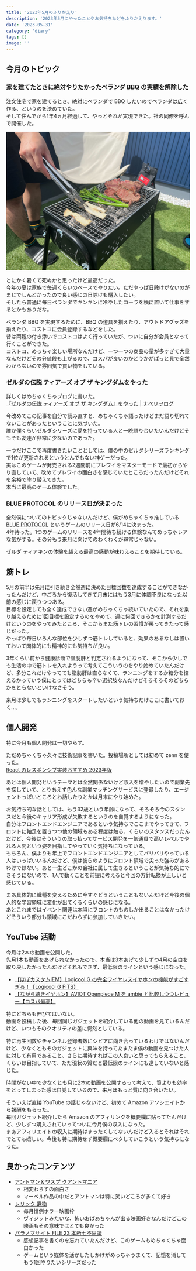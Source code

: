```yaml
---
title: '2023年5月のふりかえり'
description: '2023年5月にやったことやお気持ちなどをふりかえります。'
date: '2023-05-31'
category: 'diary'
tags: []
image: ''
---
```


## 今月のトピック

### 家を建てたときに絶対やりたかったベランダ BBQ の実績を解除した

注文住宅で家を建てるとき、絶対にベランダで BBQ したいのでベランダは広く作る、というのを決めていた。  
そして住んでから1年4ヵ月経過して、やっとそれが実現できた。社の同僚を呼んで開催した。

![ベランダでコンロの上でお肉やキノコを焼いている様子](./01.jpg)

とにかく暑くて死ぬかと思ったけど最高だった。  
今年の夏は家族で毎週くらいのペースでやりたい。ただやっぱ日除けがないのがまじでしんどかったので良い感じの日除けも購入したい。  
そしたら普通に毎日ベランダでキンキンに冷やしたコーラを横に置いて仕事をするとかもありだな。

ベランダ BBQ を実現するために、BBQ の道具を揃えたり、アウトドアグッズを揃えたり、コストコに会員登録するなどをした。  
昔は両親の付き添いでコストコはよく行っていたが、ついに自分が会員となって行くことができた。  
コストコ、めっちゃ楽しい場所なんだけど、一つ一つの商品の量が多すぎて大量なんだけどその分値段も上がるので、コスパが良いのかどうかがぱっと見で全然わからないので雰囲気で買い物をしている。

### ゼルダの伝説 ティアーズ オブ ザ キングダムをやった

詳しくはめちゃくちゃブログに書いた。  
 [『ゼルダの伝説 ティアーズ オブ ザ キングダム』をやった | ナベリヲログ](https://blog.nabeliwo.com/2023/05/zelda-totk/)

今改めてこの記事を自分で読み直すと、めちゃくちゃ語ったけどまだ語り切れてないことがあったということに気づいた。  
誰か僕くらいゼルダシリーズに愛を持っている人と一晩語り合いたいんだけどそもそも友達が非常に少ないのであった。

一つだけここで再度書きたいこととしては、僕の中のゼルダシリーズランキングで1位が更新されるというとんでもない神ゲーだった。  
実はこのゲームが発売される2週間前にブレワイをマスターモードで最初からやり直していて、改めてブレワイの面白さを感じていたところだったんだけどそれを余裕で塗り替えてきた。  
本当に最高のゲーム体験でした。

### BLUE PROTOCOL のリリース日が決まった

全然僕についてのトピックじゃないんだけど、僕がめちゃくちゃ推している [BLUE PROTOCOL](https://blue-protocol.com/) というゲームのリリース日が6/14に決まった。  
4年待った。1つのゲームのリリースを4年間待ち続ける体験なんてめっちゃレアな気がする。その分もう来月に向けてのわくわくが尋常じゃない。

ゼルダ ティアキンの体験を超える最高の感動が味わえることを期待している。

## 筋トレ

5月の前半は先月に引き続き全然週に決めた目標回数を達成することができなかったんだけど、中ごろから復活してきて月末にはもう3月に体調不良になった以前の感じに戻りつつある。  
目標を設定しても全く達成できない週がめちゃくちゃ続いていたので、それを乗り越えるために1回目標を設定するのをやめて、週に何回できるかを計測するだけというのをやってみたところ、そこからまた筋トレの習慣が戻ってきたって感じだった。  
やっぱり毎日いろんな部位を少しずつ筋トレしていると、効果のあるなしは置いておいて肉体的にも精神的にも気持ちが良い。

3年くらい前から健康診断で脂肪肝と判定されるようになって、そこから少しでも生活の中で筋トレを入れようって考えてこういうのをやり始めていたんだけど、多分これだけやってても脂肪肝は直らなくて、ランニングをするか糖分を控えるかっていう僕にとってはどちらも辛い選択肢なんだけどそろそろそのどちらかをとらないといけなさそう。

来月は少しでもランニングをスタートしたいという気持ちだけここに書いておく…。

## 個人開発

特に今月も個人開発は一切やらず。

ただめちゃくちゃ久々に技術記事を書いた。投稿場所としては初めて zenn を使った。  
 [React のレスポンシブ実装おすすめ 2023年版](https://zenn.dev/nabeliwo/articles/89099b39223eca)

あとは個人開発というテーマとは全然関係ないけど収入を増やしたいので副業先を探していて、とりあえず色んな副業マッチングサービスに登録したり、エージェントっぽいところとお話したりとかは月末にやり始めた。

お気持ち的な話としては、もう32歳という年齢になって、そろそろ今のスタンスだと今後のキャリア形成が失敗するというのを自覚するようになった。  
自分はフロントエンドエンジニアであるという気持ちでここまでやってきて、フロントに軸足を置きつつ他の領域もある程度は触る、くらいのスタンスだったんだけど、今後はそういうの取っ払ってサービス開発を一気通貫で高いレベルでやれる人間という姿を目指してやっていく気持ちになっている。  
もちろん、僕よりも年上でフロントエンドエンジニアとしてバリバリやっている人はいっぱいいるんだけど、僕は彼らのようにフロント領域で尖った強みがあるわけではない。あと一生どこかの会社に属して生きるということが気持ち的にできそうにないので、1人で動くことを前提に考えると今回の方針転換が正しいと感じている。

まあ具体的に職種を変えるために今すぐどうということもないんだけど今後の個人的な学習領域に変化が出てくるくらいの感じになる。  
あとこれまではイベント関連は本当にフロントのものしか出ることはなかったけどそういう部分も領域にこだわらずに参加していきたい。

## YouTube 活動

今月は2本の動画を公開した。  
先月1本も動画をあげられなかったので、本当は3本あげて少しずつ4月の空白を取り戻したかったんだけどそれもできず、最低限のラインという感じになった。

- [【ほぼカスタムIEM】Logicool G の完全ワイヤレスイヤホンの機能がすごすぎる！【Logicool G FITS】](https://www.youtube.com/watch?v=KzbNsWX7Ffs)
- [【ながら聴きイヤホン】AVIOT Openpiece M を ambie と比較しつつレビュー【コスパ最高】](https://www.youtube.com/watch?v=yuiVsaRroJc)

特にどちらも伸びてはいない。  
動画を投稿した後、毎回同じガジェットを紹介している他の動画を見ているんだけど、いつもそのクオリティの差に愕然としている。

特に再生回数やチャンネル登録者数にシビアに向き合っているわけではないんだけど、少なくともそのガジェットに興味を持ってたまたま僕の動画を見つけた人に対して有用であること、さらに期待すればこの人良いと思ってもらえること、くらいは目指していて、ただ現状の質だと最低限のラインにも達していないと感じた。

時間がない中で少なくとも月に2本の動画を公開するって考えて、質よりも効率をとってしまった感は自覚しているので、来月はもっと質に向き合いたい。

そういえば直接 YouTube の話じゃないけど、初めて Amazon アソシエイトから報酬をもらった。  
毎回ガジェット紹介したら Amazon のアフィリンクを概要欄に貼ってたんだけど、少しずつ購入されていってついに今月僕の収入になった。  
まあアフィリエイトの収入に期待はまったくしてないんだけど入るとそれはそれでとても嬉しい。今後も特に期待せず概要欄にペタしていこうという気持ちになった。

## 良かったコンテンツ

- [アントマン＆ワスプ クアントマニア](https://marvel.disney.co.jp/movie/antman-wasp-qm)
  - 相変わらずの面白さ
  - マーベル作品の中だとアントマンは特に笑いどころが多くて好き
- [レリック 遺物](https://eiga.com/movie/95190/)
  - 毎月恒例ホラー映画枠
  - ヴィジットみたいな、怖いおばあちゃんが出る映画好きなんだけどこの映画もその意味ではとても良かった
- [パラノマサイト FILE 23 本所七不思議](https://www.jp.square-enix.com/paranormasight/)
  - 感想記事を書くのを忘れていたんだけど、このゲームもめちゃくちゃ面白かった
  - ゲームという媒体を活かしたしかけがめっちゃうまくて、記憶を消してもう1回やりたいシリーズだった
